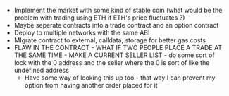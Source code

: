 -   Implement the market with some kind of stable coin (what would be the problem with trading using ETH if ETH's price fluctuates ?)
-   Maybe seperate contracts into a trade contract and an option contract
-   Deploy to multiple networks with the same ABI
-   MIgrate contract to external, calldata, storage for better gas costs
-   FLAW IN THE CONTRACT - WHAT IF TWO PEOPLE PLACE A TRADE AT THE SAME TIME - MAKE A CURRENT SELLER LIST - do some sort of lock with the 0 address and the seller where the 0 is sort of like the undefined address
    -   Have some way of looking this up too - that way I can prevent my option from having another order placed for it
